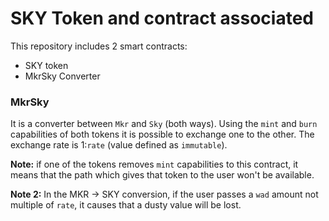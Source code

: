 # SKY Token and contract associated

This repository includes 2 smart contracts:

- SKY token
- MkrSky Converter

### MkrSky

It is a converter between `Mkr` and `Sky` (both ways). Using the `mint` and `burn` capabilities of both tokens it is possible to exchange one to the other. The exchange rate is 1:`rate` (value defined as `immutable`).

**Note:** if one of the tokens removes `mint` capabilities to this contract, it means that the path which gives that token to the user won't be available.

**Note 2:** In the MKR -> SKY conversion, if the user passes a `wad` amount not multiple of `rate`, it causes that a dusty value will be lost.
